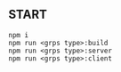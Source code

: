 ## START

```
npm i
npm run <grps type>:build
npm run <grps type>:server
npm run <grps type>:client

```